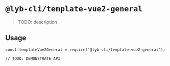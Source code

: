 # `@lyb-cli/template-vue2-general`

> TODO: description

## Usage

```
const templateVue2General = require('@lyb-cli/template-vue2-general');

// TODO: DEMONSTRATE API
```
